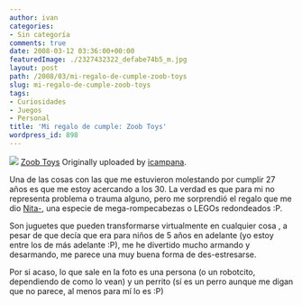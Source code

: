 ```yaml
---
author: ivan
categories:
- Sin categoría
comments: true
date: 2008-03-12 03:36:00+00:00
featuredImage: ./2327432322_defabe74b5_m.jpg
layout: post
path: /2008/03/mi-regalo-de-cumple-zoob-toys
slug: mi-regalo-de-cumple-zoob-toys
tags:
- Curiosidades
- Juegos
- Personal
title: 'Mi regalo de cumple: Zoob Toys'
wordpress_id: 898
---
```


[![](https://farm4.static.flickr.com/3282/2327432322_defabe74b5_m.jpg)](http://www.flickr.com/photos/76321258@N00/2327432322/)
[Zoob Toys](https://www.flickr.com/photos/76321258@N00/2327432322/)
Originally uploaded by [icampana](https://www.flickr.com/people/76321258@N00/).

Una de las cosas con las que me estuvieron molestando por cumplir 27 años es que me estoy acercando a los 30. La verdad es que para mi no representa problema o trauma alguno, pero me sorprendió el regalo que me dio [Nita-](https://nitadp.blogspot.com), una especie de mega-rompecabezas o LEGOs redondeados :P.

Son juguetes que pueden transformarse virtualmente en cualquier cosa , a pesar de que decía que era para niños de 5 años en adelante (yo estoy entre los de más adelante :P), me he divertido mucho armando y desarmando, me parece una muy buena forma de des-estresarse.

Por si acaso, lo que sale en la foto es una persona (o un robotcito, dependiendo de como lo vean) y un perrito (sí es un perro aunque me digan que no parece, al menos para mí lo es :P)
